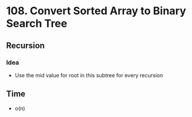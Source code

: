 # 108. Convert Sorted Array to Binary Search Tree
## Recursion
### Idea
* Use the mid value for root in this subtree for every recursion 

## Time 
* o(n)